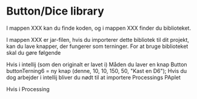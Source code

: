 # Button/Dice library

I mappen XXX kan du finde koden, og i mappen XXX finder du biblioteket.

I mappen XXX er jar-filen, hvis du importerer dette bibliotek til dit projekt, kan du lave knapper, der fungerer som terninger.
For at bruge biblioteket skal du gøre følgende

Hvis i intellij (som den originalt er lavet i)
Måden du laver en knap
Button buttonTerning6 = ny knap (denne, 10, 10, 150, 50, "Kast en D6");
Hvis du dog arbejder i intellij bliver du nødt til at importere Processings PAplet

Hvis i Processing

